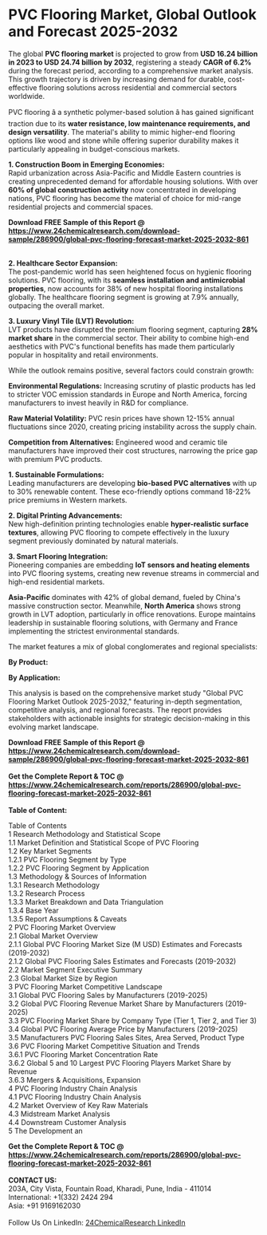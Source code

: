 <h1>PVC Flooring Market, Global Outlook and Forecast 2025-2032</h1><p>The global <strong>PVC flooring market</strong> is projected to grow from <strong>USD 16.24 billion in 2023 to USD 24.74 billion by 2032</strong>, registering a steady <strong>CAGR of 6.2%</strong> during the forecast period, according to a comprehensive market analysis. This growth trajectory is driven by increasing demand for durable, cost-effective flooring solutions across residential and commercial sectors worldwide.</p><p>PVC flooring â a synthetic polymer-based solution â has gained significant traction due to its <strong>water resistance, low maintenance requirements, and design versatility</strong>. The material's ability to mimic higher-end flooring options like wood and stone while offering superior durability makes it particularly appealing in budget-conscious markets.</p><p><strong>1. Construction Boom in Emerging Economies:</strong><br>
Rapid urbanization across Asia-Pacific and Middle Eastern countries is creating unprecedented demand for affordable housing solutions. With over <strong>60% of global construction activity</strong> now concentrated in developing nations, PVC flooring has become the material of choice for mid-range residential projects and commercial spaces.</p><div><b>Download FREE Sample of this Report @ 
            <a href="https://www.24chemicalresearch.com/download-sample/286900/global-pvc-flooring-forecast-market-2025-2032-861">
            https://www.24chemicalresearch.com/download-sample/286900/global-pvc-flooring-forecast-market-2025-2032-861</a></b></div><br><p><strong>2. Healthcare Sector Expansion:</strong><br>
The post-pandemic world has seen heightened focus on hygienic flooring solutions. PVC flooring, with its <strong>seamless installation and antimicrobial properties</strong>, now accounts for 38% of new hospital flooring installations globally. The healthcare flooring segment is growing at 7.9% annually, outpacing the overall market.</p><p><strong>3. Luxury Vinyl Tile (LVT) Revolution:</strong><br>
LVT products have disrupted the premium flooring segment, capturing <strong>28% market share</strong> in the commercial sector. Their ability to combine high-end aesthetics with PVC's functional benefits has made them particularly popular in hospitality and retail environments.</p><p>While the outlook remains positive, several factors could constrain growth:</p><p><strong>Environmental Regulations:</strong> Increasing scrutiny of plastic products has led to stricter VOC emission standards in Europe and North America, forcing manufacturers to invest heavily in R&amp;D for compliance.</p><p><strong>Raw Material Volatility:</strong> PVC resin prices have shown 12-15% annual fluctuations since 2020, creating pricing instability across the supply chain.</p><p><strong>Competition from Alternatives:</strong> Engineered wood and ceramic tile manufacturers have improved their cost structures, narrowing the price gap with premium PVC products.</p><p><strong>1. Sustainable Formulations:</strong><br>
Leading manufacturers are developing <strong>bio-based PVC alternatives</strong> with up to 30% renewable content. These eco-friendly options command 18-22% price premiums in Western markets.</p><p><strong>2. Digital Printing Advancements:</strong><br>
New high-definition printing technologies enable <strong>hyper-realistic surface textures</strong>, allowing PVC flooring to compete effectively in the luxury segment previously dominated by natural materials.</p><p><strong>3. Smart Flooring Integration:</strong><br>
Pioneering companies are embedding <strong>IoT sensors and heating elements</strong> into PVC flooring systems, creating new revenue streams in commercial and high-end residential markets.</p><p><strong>Asia-Pacific</strong> dominates with 42% of global demand, fueled by China's massive construction sector. Meanwhile, <strong>North America</strong> shows strong growth in LVT adoption, particularly in office renovations. Europe maintains leadership in sustainable flooring solutions, with Germany and France implementing the strictest environmental standards.</p><p>The market features a mix of global conglomerates and regional specialists:</p><p><strong>By Product:</strong></p><p><strong>By Application:</strong></p><p>This analysis is based on the comprehensive market study "Global PVC Flooring Market Outlook 2025-2032," featuring in-depth segmentation, competitive analysis, and regional forecasts. The report provides stakeholders with actionable insights for strategic decision-making in this evolving market landscape.</p><div><b>Download FREE Sample of this Report @ 
            <a href="https://www.24chemicalresearch.com/download-sample/286900/global-pvc-flooring-forecast-market-2025-2032-861">
            https://www.24chemicalresearch.com/download-sample/286900/global-pvc-flooring-forecast-market-2025-2032-861</a></b></div><br><div><b>Get the Complete Report & TOC @ 
            <a href="https://www.24chemicalresearch.com/reports/286900/global-pvc-flooring-forecast-market-2025-2032-861">
            https://www.24chemicalresearch.com/reports/286900/global-pvc-flooring-forecast-market-2025-2032-861</a></b></div><br>
            <b>Table of Content:</b><p>Table of Contents<br />
1 Research Methodology and Statistical Scope<br />
1.1 Market Definition and Statistical Scope of PVC Flooring<br />
1.2 Key Market Segments<br />
1.2.1 PVC Flooring Segment by Type<br />
1.2.2 PVC Flooring Segment by Application<br />
1.3 Methodology & Sources of Information<br />
1.3.1 Research Methodology<br />
1.3.2 Research Process<br />
1.3.3 Market Breakdown and Data Triangulation<br />
1.3.4 Base Year<br />
1.3.5 Report Assumptions & Caveats<br />
2 PVC Flooring Market Overview<br />
2.1 Global Market Overview<br />
2.1.1 Global PVC Flooring Market Size (M USD) Estimates and Forecasts (2019-2032)<br />
2.1.2 Global PVC Flooring Sales Estimates and Forecasts (2019-2032)<br />
2.2 Market Segment Executive Summary<br />
2.3 Global Market Size by Region<br />
3 PVC Flooring Market Competitive Landscape<br />
3.1 Global PVC Flooring Sales by Manufacturers (2019-2025)<br />
3.2 Global PVC Flooring Revenue Market Share by Manufacturers (2019-2025)<br />
3.3 PVC Flooring Market Share by Company Type (Tier 1, Tier 2, and Tier 3)<br />
3.4 Global PVC Flooring Average Price by Manufacturers (2019-2025)<br />
3.5 Manufacturers PVC Flooring Sales Sites, Area Served, Product Type<br />
3.6 PVC Flooring Market Competitive Situation and Trends<br />
3.6.1 PVC Flooring Market Concentration Rate<br />
3.6.2 Global 5 and 10 Largest PVC Flooring Players Market Share by Revenue<br />
3.6.3 Mergers & Acquisitions, Expansion<br />
4 PVC Flooring Industry Chain Analysis<br />
4.1 PVC Flooring Industry Chain Analysis<br />
4.2 Market Overview of Key Raw Materials<br />
4.3 Midstream Market Analysis<br />
4.4 Downstream Customer Analysis<br />
5 The Development an</p><div><b>Get the Complete Report & TOC @ 
            <a href="https://www.24chemicalresearch.com/reports/286900/global-pvc-flooring-forecast-market-2025-2032-861">
            https://www.24chemicalresearch.com/reports/286900/global-pvc-flooring-forecast-market-2025-2032-861</a></b></div><br><b>CONTACT US:</b><br>
            203A, City Vista, Fountain Road, Kharadi, Pune, India - 411014<br>
            International: +1(332) 2424 294<br>
            Asia: +91 9169162030 <br><br>
            Follow Us On LinkedIn: <a href="https://www.linkedin.com/company/24chemicalresearch/">24ChemicalResearch LinkedIn</a>
